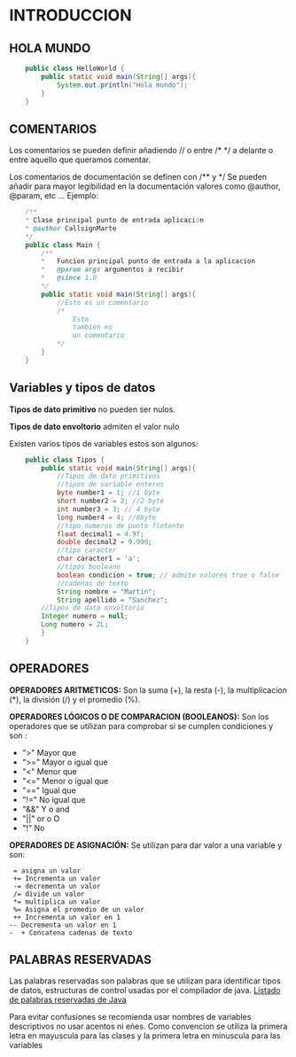 ﻿# INTRODUCCION

## HOLA MUNDO 
```java
	public class HelloWorld {
		public static void main(String[] args){
			System.out.println("Hola mundo");
		}
	}
```
## COMENTARIOS 
Los comentarios se pueden definir añadiendo // o  entre /* */ a delante o entre aquello que queramos comentar.

Los comentarios de documentación se definen con /**  y */
Se pueden añadir para mayor legibilidad en la documentación valores como @author, @param, etc ...
Ejemplo:

```java
	/**
	* Clase principal punto de entrada aplicación 
	* @author CallsignMarte
	*/
	public class Main {
		/**
		*	Funcion principal punto de entrada a la aplicacion
		*	@param args argumentos a recibir
		*	@since 1.0
		*/
		public static void main(String[] args){
			//Esto es un comentario
			/*
				Esto 
				tambien es 
				un comentario
			*/
		}
	}
```

## Variables y tipos de datos

**Tipos de dato primitivo** no pueden ser nulos.  

**Tipos de dato envoltorio** admiten el valor nulo

Existen varios tipos de variables estos son algunos:
```java
	public class Tipos {
		public static void main(String[] args){
			//Tipos de dato primitivos
			//tipos de variable enteros
			byte number1 = 1; //1 byte	
			short number2 = 2; //2 byte
			int number3 = 3; // 4 byte
			long number4 = 4; //8byte
			//tipo numeros de punto flotante
			float decimal1 = 4.9f;
			double decimal2 = 9.99d;
			//tipo caracter
			char caracter1 = 'a';
			//tipos booleano
			boolean condicion = true; // admite valores true o false
			//cadenas de texto
			String nombre = "Martin";
			String apellido = "Sanchez";
		//Tipos de dato envoltorio
		Integer numero = null;
		Long numero = 2L; 
		}
	}
```
## OPERADORES

**OPERADORES ARITMETICOS:** Son la suma (+), la resta (-), la multiplicacion (*), la división (/) y el promedio (%). 

**OPERADORES LÓGICOS O DE COMPARACION (BOOLEANOS):**
Son los operadores que se utilizan para comprobar si se cumplen condiciones y son : 
-  ">" Mayor que
-	">=" Mayor o igual que
-	"<" Menor que
-	"<=" Menor o igual que
-	"==" Igual que
-	"!=" No igual que
-	"&&" Y o and
-	"||" or o O
-	"!" No

**OPERADORES DE ASIGNACIÓN:**
Se utilizan para dar valor a una variable y son:
```
 = asigna un valor
 += Incrementa un valor 
 -= decrementa un valor
 /= divide un valor
 *= multiplica un valor
 %= Asigna el promedio de un valor
 ++ Incrementa un valor en 1
-- Decrementa un valor en 1
-  + Concatena cadenas de texto
```

## PALABRAS RESERVADAS
Las palabras reservadas son palabras que se utilizan para identificar tipos de datos, estructuras de control usadas por el compilador de java.
 <a href="https://docs.oracle.com/javase/tutorial/java/nutsandbolts/_keywords.html"> 
Listado de palabras reservadas de Java </a>

Para evitar confusiones se recomienda usar nombres de variables descriptivos no usar acentos ni eñes.
Como convencion se utiliza la primera letra en mayuscula para las clases y la primera letra en minuscula para las variables

